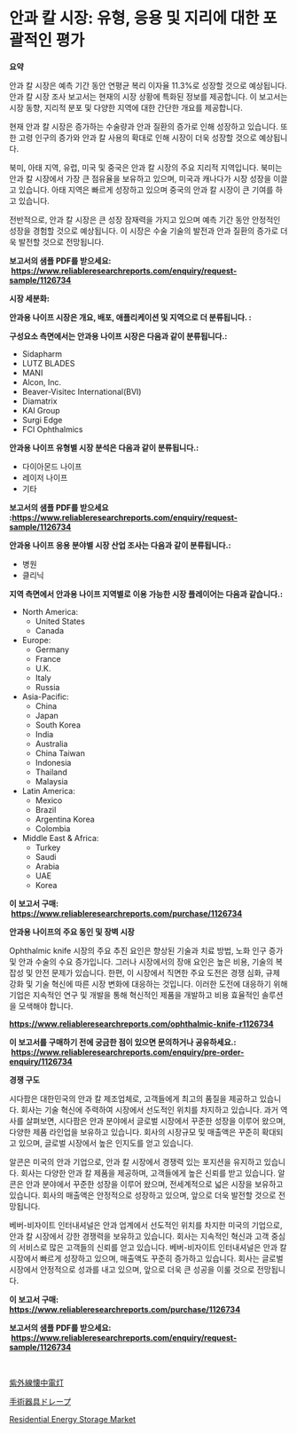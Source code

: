 <p><h1>안과 칼 시장: 유형, 응용 및 지리에 대한 포괄적인 평가</h1></p><p><strong>요약</strong></p>
<p><p>안과 칼 시장은 예측 기간 동안 연평균 복리 이자율 11.3%로 성장할 것으로 예상됩니다. 안과 칼 시장 조사 보고서는 현재의 시장 상황에 특화된 정보를 제공합니다. 이 보고서는 시장 동향, 지리적 분포 및 다양한 지역에 대한 간단한 개요를 제공합니다.</p><p>현재 안과 칼 시장은 증가하는 수술량과 안과 질환의 증가로 인해 성장하고 있습니다. 또한 고령 인구의 증가와 안과 칼 사용의 확대로 인해 시장이 더욱 성장할 것으로 예상됩니다.</p><p>북미, 아태 지역, 유럽, 미국 및 중국은 안과 칼 시장의 주요 지리적 지역입니다. 북미는 안과 칼 시장에서 가장 큰 점유율을 보유하고 있으며, 미국과 캐나다가 시장 성장을 이끌고 있습니다. 아태 지역은 빠르게 성장하고 있으며 중국의 안과 칼 시장이 큰 기여를 하고 있습니다.</p><p>전반적으로, 안과 칼 시장은 큰 성장 잠재력을 가지고 있으며 예측 기간 동안 안정적인 성장을 경험할 것으로 예상됩니다. 이 시장은 수술 기술의 발전과 안과 질환의 증가로 더욱 발전할 것으로 전망됩니다.</p></p>
<p><strong>보고서의 샘플 PDF를 받으세요: &nbsp;<a href="https://www.reliableresearchreports.com/enquiry/request-sample/1126734">https://www.reliableresearchreports.com/enquiry/request-sample/1126734</a></strong></p>
<p><strong>시장 세분화:</strong></p>
<p><strong> 안과용 나이프 시장은 개요, 배포, 애플리케이션 및 지역으로 더 분류됩니다. :</strong></p>
<p><strong>구성요소 측면에서는 안과용 나이프 시장은 다음과 같이 분류됩니다.:</strong></p>
<p><ul><li>Sidapharm</li><li>LUTZ BLADES</li><li>MANI</li><li>Alcon, Inc.</li><li>Beaver-Visitec International(BVI)</li><li>Diamatrix</li><li>KAI Group</li><li>Surgi Edge</li><li>FCI Ophthalmics</li></ul></p>
<p><strong> 안과용 나이프 유형별 시장 분석은 다음과 같이 분류됩니다.:</strong></p>
<p><ul><li>다이아몬드 나이프</li><li>레이저 나이프</li><li>기타</li></ul></p>
<p><strong>보고서의 샘플 PDF를 받으세요 :<a href="https://www.reliableresearchreports.com/enquiry/request-sample/1126734">https://www.reliableresearchreports.com/enquiry/request-sample/1126734</a></strong></p>
<p><strong> 안과용 나이프 응용 분야별 시장 산업 조사는 다음과 같이 분류됩니다.:</strong></p>
<p><ul><li>병원</li><li>클리닉</li></ul></p>
<p><strong>지역 측면에서 안과용 나이프 지역별로 이용 가능한 시장 플레이어는 다음과 같습니다.:</strong></p>
<p><ul>
    <li>
        North America:
        <ul>
            <li>United States</li>
            <li>Canada</li>
        </ul>
    </li>
    <li>
        Europe:
        <ul>
            <li>Germany</li>
            <li>France</li>
            <li>U.K.</li>
            <li>Italy</li>
            <li>Russia</li>
        </ul>
    </li>
    <li>
        Asia-Pacific:
        <ul>
            <li>China</li>
            <li>Japan</li>
            <li>South Korea</li>
            <li>India</li>
            <li>Australia</li>
            <li>China Taiwan</li>
            <li>Indonesia</li>
            <li>Thailand</li>
            <li>Malaysia</li>
        </ul>
    </li>
    <li>
        Latin America:
        <ul>
            <li>Mexico</li>
            <li>Brazil</li>
            <li>Argentina Korea</li>
            <li>Colombia</li>
        </ul>
    </li>
    <li>
        Middle East & Africa:
        <ul>
            <li>Turkey</li>
            <li>Saudi</li>
            <li>Arabia</li>
            <li>UAE</li>
            <li>Korea</li>
        </ul>
    </li>
    </ul></p>
<p><strong>이 보고서 구매: &nbsp;<a href="https://www.reliableresearchreports.com/purchase/1126734">https://www.reliableresearchreports.com/purchase/1126734</a></strong></p>
<p><strong>안과용 나이프의 주요 동인 및 장벽 시장</strong></p>
<p><p>Ophthalmic knife 시장의 주요 추진 요인은 향상된 기술과 치료 방법, 노화 인구 증가 및 안과 수술의 수요 증가입니다. 그러나 시장에서의 장애 요인은 높은 비용, 기술의 복잡성 및 안전 문제가 있습니다. 한편, 이 시장에서 직면한 주요 도전은 경쟁 심화, 규제 강화 및 기술 혁신에 따른 시장 변화에 대응하는 것입니다. 이러한 도전에 대응하기 위해 기업은 지속적인 연구 및 개발을 통해 혁신적인 제품을 개발하고 비용 효율적인 솔루션을 모색해야 합니다.</p></p>
<p><strong><a href="https://www.reliableresearchreports.com/ophthalmic-knife-r1126734">https://www.reliableresearchreports.com/ophthalmic-knife-r1126734</a></strong></p>
<p><strong>이 보고서를 구매하기 전에 궁금한 점이 있으면 문의하거나 공유하세요.: &nbsp;<a href="https://www.reliableresearchreports.com/enquiry/pre-order-enquiry/1126734">https://www.reliableresearchreports.com/enquiry/pre-order-enquiry/1126734</a></strong></p>
<p><strong>경쟁 구도</strong></p>
<p><p>시다팜은 대한민국의 안과 칼 제조업체로, 고객들에게 최고의 품질을 제공하고 있습니다. 회사는 기술 혁신에 주력하여 시장에서 선도적인 위치를 차지하고 있습니다. 과거 역사를 살펴보면, 시다팜은 안과 분야에서 글로벌 시장에서 꾸준한 성장을 이루어 왔으며, 다양한 제품 라인업을 보유하고 있습니다. 회사의 시장규모 및 매출액은 꾸준히 확대되고 있으며, 글로벌 시장에서 높은 인지도를 얻고 있습니다.</p><p>알콘은 미국의 안과 기업으로, 안과 칼 시장에서 경쟁력 있는 포지션을 유지하고 있습니다. 회사는 다양한 안과 칼 제품을 제공하며, 고객들에게 높은 신뢰를 받고 있습니다. 알콘은 안과 분야에서 꾸준한 성장을 이루어 왔으며, 전세계적으로 넓은 시장을 보유하고 있습니다. 회사의 매출액은 안정적으로 성장하고 있으며, 앞으로 더욱 발전할 것으로 전망됩니다.</p><p>베버-비자이트 인터내셔널은 안과 업계에서 선도적인 위치를 차지한 미국의 기업으로, 안과 칼 시장에서 강한 경쟁력을 보유하고 있습니다. 회사는 지속적인 혁신과 고객 중심의 서비스로 많은 고객들의 신뢰를 얻고 있습니다. 베버-비자이트 인터내셔널은 안과 칼 시장에서 빠르게 성장하고 있으며, 매출액도 꾸준히 증가하고 있습니다. 회사는 글로벌 시장에서 안정적으로 성과를 내고 있으며, 앞으로 더욱 큰 성공을 이룰 것으로 전망됩니다.</p></p>
<p><strong>이 보고서 구매: &nbsp; <a href="https://www.reliableresearchreports.com/purchase/1126734">https://www.reliableresearchreports.com/purchase/1126734</a></strong></p>
<p><strong>보고서의 샘플 PDF를 받으세요: &nbsp;<a href="https://www.reliableresearchreports.com/enquiry/request-sample/1126734">https://www.reliableresearchreports.com/enquiry/request-sample/1126734</a></strong><strong></strong></p>
<p>&nbsp;</p>
<p><p><a href="https://github.com/ReyesKohler20231/Market-Research-Report-List-1/blob/main/434336326515.md">紫外線懐中電灯</a></p><p><a href="https://github.com/adcxff01450218/Market-Research-Report-List-1/blob/main/893370926514.md">手術器具ドレープ</a></p><p><a href="https://github.com/BryceTownsendr/Market-Research-Report-List-4/blob/main/residential-energy-storage-market.md">Residential Energy Storage Market</a></p></p>